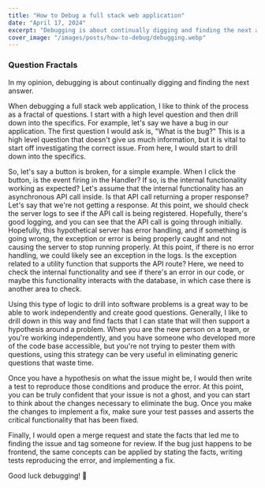 ```yaml
---
title: "How to Debug a full stack web application"
date: "April 17, 2024"
excerpt: "Debugging is about continually digging and finding the next answer."
cover_image: "/images/posts/how-to-debug/debugging.webp"
---
```


### Question Fractals

In my opinion, debugging is about continually digging and finding the next answer.

When debugging a full stack web application, I like to think of the process as a fractal of questions. I start with a high level question and then drill down into the specifics. For example, let's say we have a bug in our application. The first question I would ask is, "What is the bug?" This is a high level question that doesn't give us much information, but it is vital to start off investigating the correct issue. From here, I would start to drill down into the specifics.

So, let's say a button is broken, for a simple example. When I click the button, is the event firing in the Handler? If so, is the internal functionality working as expected? Let's assume that the internal functionality has an asynchronous API call inside. Is that API call returning a proper response? Let's say that we're not getting a response. At this point, we should check the server logs to see if the API call is being registered. Hopefully, there's good logging, and you can see that the API call is going through initially. Hopefully, this hypothetical server has error handling, and if something is going wrong, the exception or error is being properly caught and not causing the server to stop running properly. At this point, if there is no error handling, we could likely see an exception in the logs. Is the exception related to a utility function that supports the API route? Here, we need to check the internal functionality and see if there's an error in our code, or maybe this functionality interacts with the database, in which case there is another area to check.

Using this type of logic to drill into software problems is a great way to be able to work independently and create good questions. Generally, I like to drill down in this way and find facts that I can state that will then support a hypothesis around a problem. When you are the new person on a team, or you're working independently, and you have someone who developed more of the code base accessible, but you're not trying to pester them with questions, using this strategy can be very useful in eliminating generic questions that waste time.

Once you have a hypothesis on what the issue might be, I would then write a test to reproduce those conditions and produce the error. At this point, you can be truly confident that your issue is not a ghost, and you can start to think about the changes necessary to eliminate the bug. Once you make the changes to implement a fix, make sure your test passes and asserts the critical functionality that has been fixed.

Finally, I would open a merge request and state the facts that led me to finding the issue and tag someone for review. If the bug just happens to be frontend, the same concepts can be applied by stating the facts, writing tests reproducing the error, and implementing a fix.

Good luck debugging! 🐛
